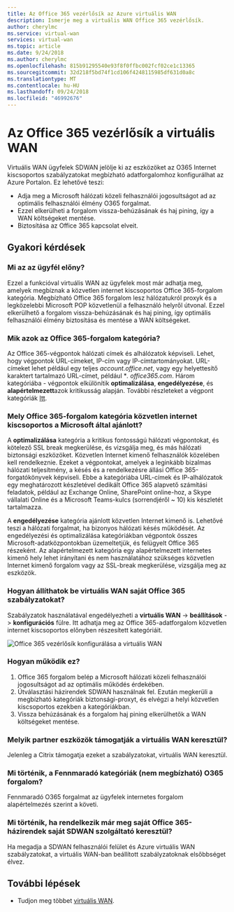 ```yaml
---
title: Az Office 365 vezérlősík az Azure virtuális WAN
description: Ismerje meg a virtuális WAN Office 365 vezérlősík.
author: cherylmc
ms.service: virtual-wan
services: virtual-wan
ms.topic: article
ms.date: 9/24/2018
ms.author: cherylmc
ms.openlocfilehash: 815b91295540e93f8f0ffbc002fcf02ce1c13365
ms.sourcegitcommit: 32d218f5bd74f1cd106f4248115985df631d0a8c
ms.translationtype: MT
ms.contentlocale: hu-HU
ms.lasthandoff: 09/24/2018
ms.locfileid: "46992676"
---
```

# <a name="office-365-control-plane-in-virtual-wan"></a>Az Office 365 vezérlősík a virtuális WAN

Virtuális WAN ügyfelek SDWAN jelölje ki az eszközöket az O365 Internet kiscsoportos szabályzatokat megbízható adatforgalomhoz konfigurálhat az Azure Portalon. Ez lehetővé teszi:
- Adja meg a Microsoft hálózati közeli felhasználói jogosultságot ad az optimális felhasználói élmény O365 forgalmat.
- Ezzel elkerülheti a forgalom vissza-behúzásának és haj pining, így a WAN költségeket mentése.
- Biztosítása az Office 365 kapcsolat elveit.

## <a name="faqs"></a>Gyakori kérdések
### <a name="what-is-the-customer-benefit"></a>Mi az az ügyfél előny?
Ezzel a funkcióval virtuális WAN az ügyfelek most már adhatja meg, amelyek megbíznak a közvetlen internet kiscsoportos Office 365-forgalom kategória. Megbízható Office 365 forgalom lesz hálózatukról proxyk és a legközelebbi Microsoft POP közvetlenül a felhasználó helyről útvonal. Ezzel elkerülhető a forgalom vissza-behúzásának és haj pining, így optimális felhasználói élmény biztosítása és mentése a WAN költségeket. 

### <a name="what-are-the-office-365-traffic-categories"></a>Mik azok az Office 365-forgalom kategória?
Az Office 365-végpontok hálózati címek és alhálózatok képviseli. Lehet, hogy végpontok URL-címeket, IP-cím vagy IP-címtartományokat. URL-címeket lehet például egy teljes *account.office.net*, vagy egy helyettesítő karaktert tartalmazó URL-címet, például **. office365.com*. Három kategóriába - végpontok elkülönítik **optimalizálása**, **engedélyezése**, és **alapértelmezett**azok kritikusság alapján. További részleteket a végpont kategóriák [Itt](https://docs.microsoft.com/office365/enterprise/office-365-network-connectivity-principles#BKMK_Categories).

### <a name="which-office-365-traffic-category-is-recommended-by-microsoft-for-direct-internet-breakout"></a>Mely Office 365-forgalom kategória közvetlen internet kiscsoportos a Microsoft által ajánlott?
A **optimalizálása** kategória a kritikus fontosságú hálózati végpontokat, és kötelező SSL break megkerülése, és vizsgálja meg, és más hálózati biztonsági eszközöket. Közvetlen Internet kimenő felhasználók közelében kell rendelkeznie. Ezeket a végpontokat, amelyek a leginkább bizalmas hálózati teljesítmény, a késés és a rendelkezésre állási Office 365-forgatókönyvek képviseli. Ebbe a kategóriába URL-címek és IP-alhálózatok egy meghatározott készletével dedikált Office 365 alapvető számítási feladatok, például az Exchange Online, SharePoint online-hoz, a Skype vállalati Online és a Microsoft Teams-kulcs (sorrendjéről ~ 10) kis készletét tartalmazza. 

A **engedélyezése** kategória ajánlott közvetlen Internet kimenő is. Lehetővé teszi a hálózati forgalmat, ha bizonyos hálózati késés működését. Az engedélyezési és optimalizálása kategóriákban végpontok összes Microsoft-adatközpontokban üzemeltetjük, és felügyelt Office 365 részeként. Az alapértelmezett kategória egy alapértelmezett internetes kimenő hely lehet irányítani és nem használatához szükséges közvetlen Internet kimenő forgalom vagy az SSL-break megkerülése, vizsgálja meg az eszközök.

### <a name="how-do-i-set-my-o365-policies-via-virtual-wan"></a>Hogyan állíthatok be virtuális WAN saját Office 365 szabályzatokat?
Szabályzatok használatával engedélyezheti a **virtuális WAN** -> **beállítások** -> **konfigurációs** fülre. Itt adhatja meg az Office 365-adatforgalom közvetlen internet kiscsoportos előnyben részesített kategóriáit.

![Office 365 vezérlősík konfigurálása a virtuális WAN](media/virtual-wan-office365-overview/configure-office365-control-plane.png)

### <a name="how-does-this-work"></a>Hogyan működik ez?

1.  Office 365 forgalom belép a Microsoft hálózati közeli felhasználói jogosultságot ad az optimális működés érdekében.
2.  Útválasztási házirendek SDWAN használnak fel. Ezután megkerüli a megbízható kategóriák biztonsági-proxyt, és elvégzi a helyi közvetlen kiscsoportos ezekben a kategóriákban.
3.  Vissza behúzásának és a forgalom haj pining elkerülhetők a WAN költségeket mentése.

### <a name="which-partner-devices-support-this-via-virtual-wan"></a>Melyik partner eszközök támogatják a virtuális WAN keresztül?
Jelenleg a Citrix támogatja ezeket a szabályzatokat, virtuális WAN keresztül.

### <a name="what-happens-to-the-remaining-categories-of-untrusted-o365-traffic"></a>Mi történik, a Fennmaradó kategóriák (nem megbízható) O365 forgalom?
Fennmaradó O365 forgalmat az ügyfelek internetes forgalom alapértelmezés szerint a követi.

### <a name="what-if-i-have-already-specified-my-o365-policies-via-my-sdwan-provider"></a>Mi történik, ha rendelkezik már meg saját Office 365-házirendek saját SDWAN szolgáltató keresztül?
Ha megadja a SDWAN felhasználói felület és Azure virtuális WAN szabályzatokat, a virtuális WAN-ban beállított szabályzatoknak elsőbbséget élvez.

## <a name="next-steps"></a>További lépések
- Tudjon meg többet [virtuális WAN](virtual-wan-about.md).